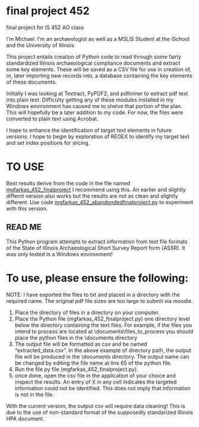 # final project 452
final project for IS 452 AO class

I'm Michael. I'm an archaeologist as well as a MSLIS Student at the iSchool and the University of Illinois


This project entails creation of Python code to read through some fairly standardized Illinois archaeological compliance documents and extract some key elements. These will be saved as a CSV file for use in creation of, or, later importing new records into, a database containing the key elements of these documents.

Initially I was looking at Textract, PyPDF2, and pdfminer to extract pdf text into plain text. Difficulty getting any of these modules installed in my Windows environment has caused me to shelve that portion of the plan. This will hopefully be a later addition to my code. For now, the files were converted to plain text using Acrobat.

I hope to enhance the identification of target text elements in future versions. I hope to begin by exploration of REGEX to identify my target text and set index positions for slicing.

# TO USE
Best results derive from the code in the file named [mgfarkas_452_finalproject](/mgfarkas_452_finalproject.py)  I recommend using this.
An earlier and slightly differnt version also works but the results are not as clean and slightly different. Use code [mgfarkas_452_abandondedfinalproject.py](mgfarkas_452_abandondedfinalproject.py)  to experiment with this version.


## READ ME
This Python program attempts to extract information from text file formats of the State of Illinois Archaeological Short Survey Report form (ASSR).
It was only tested in a Windows environment!
# To use, please ensure the following:
NOTE: I have exported the files to txt and placed in a directory with the required name. The original pdf file sizes are too large to submit via moodle.
1) Place the directory of files in a directory on your computer. 
2) Place the Python file (mgfarkas_452_finalproject.py)  one directory level below the directory containing the text files.
	For example, if the files you intend to process are located at
	\\documents\files_to_process  you should place the python files in the \\documents directory
3) The output file will be formatted as csv and be named “extracted_data.csv”. In the above example of directory path, the output file will be produced in the \\documents directory. The output name can be changed by editing the file name at line 65 of the python file.
4) Run the file py file (mgfarkas_452_finalproject.py).
5) once done, open the csv file in the application of your choice and inspect the results. An entry of X in any cell indicates the targeted information could not be identified. This does not imply that information is not in the file.



With the current version, the output csv will require data cleaning! This is due to the use of non-standard format of the supposedly standarized Illinois HPA document. 
